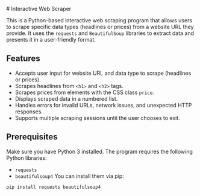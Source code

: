 \# Interactive Web Scraper

This is a Python-based interactive web scraping program that allows users to scrape specific data types (headlines or prices) from a website URL they provide. It uses the `requests` and `BeautifulSoup` libraries to extract data and presents it in a user-friendly format.
## Features
- Accepts user input for website URL and data type to scrape (headlines or prices).
- Scrapes headlines from `<h1>` and `<h2>` tags.
- Scrapes prices from elements with the CSS class `price`.
- Displays scraped data in a numbered list.
- Handles errors for invalid URLs, network issues, and unexpected HTTP responses.
- Supports multiple scraping sessions until the user chooses to exit.
## Prerequisites
Make sure you have Python 3 installed. The program requires the following Python libraries:
- `requests`
- `beautifulsoup4`
You can install them via pip:
```bash
pip install requests beautifulsoup4
